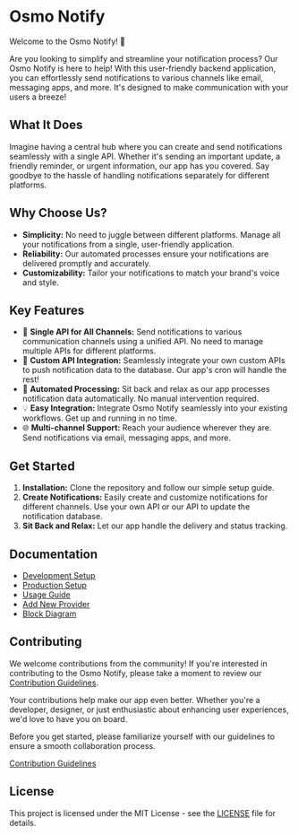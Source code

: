 # Osmo Notify

Welcome to the Osmo Notify! 🚀

Are you looking to simplify and streamline your notification process? Our Osmo Notify is here to help! With this user-friendly backend application, you can effortlessly send notifications to various channels like email, messaging apps, and more. It's designed to make communication with your users a breeze!

## What It Does

Imagine having a central hub where you can create and send notifications seamlessly with a single API. Whether it's sending an important update, a friendly reminder, or urgent information, our app has you covered. Say goodbye to the hassle of handling notifications separately for different platforms.

## Why Choose Us?

- **Simplicity:** No need to juggle between different platforms. Manage all your notifications from a single, user-friendly application.
- **Reliability:** Our automated processes ensure your notifications are delivered promptly and accurately.
- **Customizability:** Tailor your notifications to match your brand's voice and style.

## Key Features

- 🚀 **Single API for All Channels:** Send notifications to various communication channels using a unified API. No need to manage multiple APIs for different platforms.
- 🔌 **Custom API Integration:** Seamlessly integrate your own custom APIs to push notification data to the database. Our app's cron will handle the rest!
- 🤖 **Automated Processing:** Sit back and relax as our app processes notification data automatically. No manual intervention required.
- 💡 **Easy Integration:** Integrate Osmo Notify seamlessly into your existing workflows. Get up and running in no time.
- 🌐 **Multi-channel Support:** Reach your audience wherever they are. Send notifications via email, messaging apps, and more.

## Get Started

1. **Installation:** Clone the repository and follow our simple setup guide.
2. **Create Notifications:** Easily create and customize notifications for different channels. Use your own API or our API to update the notification database.
3. **Sit Back and Relax:** Let our app handle the delivery and status tracking.

## Documentation

- [Development Setup](docs/development-setup.md)
- [Production Setup](docs/production-setup.md)
- [Usage Guide](docs/usage-guide.md)
- [Add New Provider](docs/add-new-provider.md)
- [Block Diagram](/docs/block-diagram.md)

## Contributing

We welcome contributions from the community! If you're interested in contributing to the Osmo Notify, please take a moment to review our [Contribution Guidelines](../../CONTRIBUTING.md).

Your contributions help make our app even better. Whether you're a developer, designer, or just enthusiastic about enhancing user experiences, we'd love to have you on board.

Before you get started, please familiarize yourself with our guidelines to ensure a smooth collaboration process.

[Contribution Guidelines](../../CONTRIBUTING.md)

## License

This project is licensed under the MIT License - see the [LICENSE](../../LICENSE) file for details.
